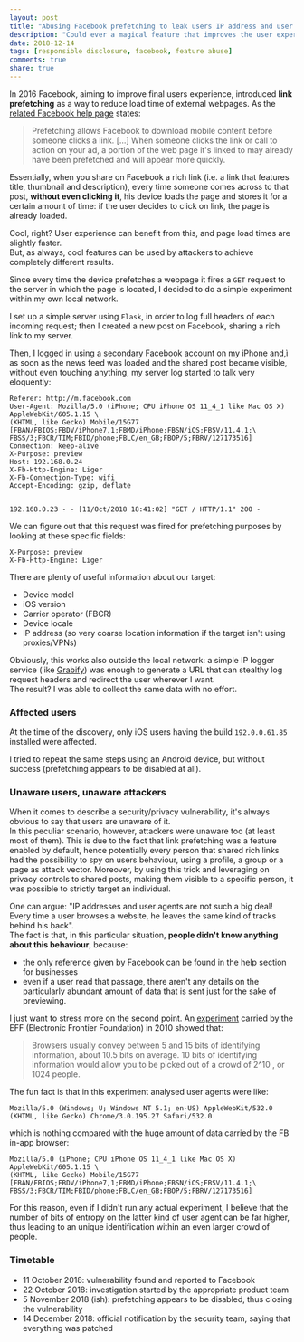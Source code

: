 ```yaml
---
layout: post
title: "Abusing Facebook prefetching to leak users IP address and user agent"
description: "Could ever a magical feature that improves the user experience by reducing load time be exploited to get some useful data on a targeted user? C'mon it's 2018, obviously yes!"
date: 2018-12-14
tags: [responsible disclosure, facebook, feature abuse]
comments: true
share: true
---
```


In 2016 Facebook, aiming to improve final users experience, introduced **link prefetching** as a way to reduce load time of external webpages. 
As the [related Facebook help page](https://www.facebook.com/business/help/1514372351922333) states:
> Prefetching allows Facebook to download mobile content before someone clicks a link. [...] When someone clicks the link or call to action on your ad, a portion of the web page it's linked to may already have been prefetched and will appear more quickly.

Essentially, when you share on Facebook a rich link (i.e. a link that features title, thumbnail and description), every time someone comes across to that post, **without even clicking it**, his device loads the page and stores it for a certain amount of time: if the user decides to click on link, the page is already loaded.

Cool, right? User experience can benefit from this, and page load times are slightly faster.  
But, as always, cool features can be used by attackers to achieve completely different results.

Since every time the device prefetches a webpage it fires a `GET` request to the server in which the page is located, I decided to do a simple experiment within my own local network.

I set up a simple server using `Flask`, in order to log full headers of each incoming request; then I created a new post on Facebook, sharing a rich link to my server.

Then, I logged in using a secondary Facebook account on my iPhone and,ì as soon as the news feed was loaded and the shared post became visible, without even touching anything, my server log started to talk very eloquently:

```
Referer: http://m.facebook.com
User-Agent: Mozilla/5.0 (iPhone; CPU iPhone OS 11_4_1 like Mac OS X) AppleWebKit/605.1.15 \
(KHTML, like Gecko) Mobile/15G77 [FBAN/FBIOS;FBDV/iPhone7,1;FBMD/iPhone;FBSN/iOS;FBSV/11.4.1;\
FBSS/3;FBCR/TIM;FBID/phone;FBLC/en_GB;FBOP/5;FBRV/127173516]
Connection: keep-alive
X-Purpose: preview
Host: 192.168.0.24
X-Fb-Http-Engine: Liger
X-Fb-Connection-Type: wifi
Accept-Encoding: gzip, deflate


192.168.0.23 - - [11/Oct/2018 18:41:02] "GET / HTTP/1.1" 200 -
```

We can figure out that this request was fired for prefetching purposes by looking at these specific fields:

```
X-Purpose: preview
X-Fb-Http-Engine: Liger
```

There are plenty of useful information about our target:
- Device model
- iOS version
- Carrier operator (FBCR)
- Device locale
- IP address (so very coarse location information if the target isn't using proxies/VPNs)

Obviously, this works also outside the local network: a simple IP logger service (like [Grabify](https://grabify.link/)) was enough to generate a URL that can stealthy log request headers and redirect the user wherever I want.  
The result? I was able to collect the same data with no effort.

### Affected users
At the time of the discovery, only iOS users having the build `192.0.0.61.85` installed were affected. 

I tried to repeat the same steps using an Android device, but without success (prefetching appears to be disabled at all).

### Unaware users, unaware attackers
When it comes to describe a security/privacy vulnerability, it's always obvious to say that users are unaware of it.  
In this peculiar scenario, however, attackers were unaware too (at least most of them). This is due to the fact that link prefetching was a feature enabled by default, hence potentially every person that shared rich links had the possibility to spy on users behaviour, using a profile, a group or a page as attack vector.
Moreover, by using this trick and leveraging on privacy controls to shared posts, making them visible to a specific person, it was possible to strictly target an individual.

One can argue: "IP addresses and user agents are not such a big deal! Every time a user browses a website, he leaves the same kind of tracks behind his back".  
The fact is that, in this particular situation, **people didn't know anything about this behaviour**, because:

- the only reference given by Facebook can be found in the help section for businesses
- even if a user read that passage, there aren't any details on the particularly abundant amount of data that is sent just for the sake of previewing.

I just want to stress more on the second point.
An [experiment](https://www.eff.org/it/deeplinks/2010/01/tracking-by-user-agent) carried by the EFF (Electronic Frontier Foundation) in 2010 showed that:
> Browsers usually convey between 5 and 15 bits of identifying information, about 10.5 bits on average. 
> 10 bits of identifying information would allow you to be picked out of a crowd of 2^10 , or 1024 people. 

The fun fact is that in this experiment analysed user agents were like:

```
Mozilla/5.0 (Windows; U; Windows NT 5.1; en-US) AppleWebKit/532.0 (KHTML, like Gecko) Chrome/3.0.195.27 Safari/532.0
```

which is nothing compared with the huge amount of data carried by the FB in-app browser:

```
Mozilla/5.0 (iPhone; CPU iPhone OS 11_4_1 like Mac OS X) AppleWebKit/605.1.15 \
(KHTML, like Gecko) Mobile/15G77 [FBAN/FBIOS;FBDV/iPhone7,1;FBMD/iPhone;FBSN/iOS;FBSV/11.4.1;\
FBSS/3;FBCR/TIM;FBID/phone;FBLC/en_GB;FBOP/5;FBRV/127173516]
```

For this reason, even if I didn't run any actual experiment, I believe that the number of bits of entropy on the latter kind of user agent can be far higher, thus leading to an unique identification within an even larger crowd of people.


### Timetable
- 11 October 2018: vulnerability found and reported to Facebook
- 22 October 2018: investigation started by the appropriate product team
- 5 November 2018 (ish): prefetching appears to be disabled, thus closing the vulnerability 
- 14 December 2018: official notification by the security team, saying that everything was patched
